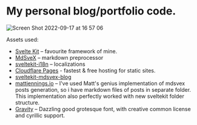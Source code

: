 # My personal blog/portfolio code. 

![Screen Shot 2022-09-17 at 16 57 06](https://user-images.githubusercontent.com/37719998/190861342-4dae8c47-e9e4-4787-b5d1-079561b72d04.png)

Assets used:
- [Svelte Kit](https://kit.svelte.dev/) – favourite framework of mine.
- [MdSveX](https://github.com/pngwn/MDsveX) – markdown preprocessor
- [sveltekit-i18n](https://github.com/sveltekit-i18n/lib) – localizations
- [Cloudflare Pages](https://pages.cloudflare.com/) - fastest & free hosting for static sites.
- [sveltekit-mdsvex-blog](https://github.com/mvasigh/sveltekit-mdsvex-blog)
- [mattjennings.io](https://github.com/mattjennings/mattjennings.io) – I've used Matt's genius implementation of mdsvex posts generation, so i have markdown files of posts in separate folder. This implementation also perfectly worked with new sveltekit folder structure.
- [Gravity](https://www.behance.net/gallery/3407691/Gravity-New-free-font-experiment) – Dazzling good grotesque font, with creative common license and cyrillic support.

